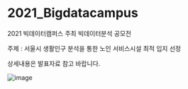 # 2021_Bigdatacampus
2021 빅데이터캠퍼스 주최 빅데이터분석 공모전

주제 : 서울시 생활인구 분석을 통한 노인 서비스시설 최적 입지 선정

상세내용은 발표자료 참고 바랍니다.

![image](https://user-images.githubusercontent.com/82105396/174439956-2526829b-2450-4021-b86e-d8a0374378e9.png)

